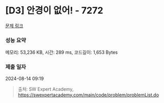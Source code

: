 # [D3] 안경이 없어! - 7272 

[문제 링크](https://swexpertacademy.com/main/code/problem/problemDetail.do?contestProbId=AWl0ZQ8qn7UDFAXz) 

### 성능 요약

메모리: 53,236 KB, 시간: 289 ms, 코드길이: 1,653 Bytes

### 제출 일자

2024-08-14 09:19



> 출처: SW Expert Academy, https://swexpertacademy.com/main/code/problem/problemList.do